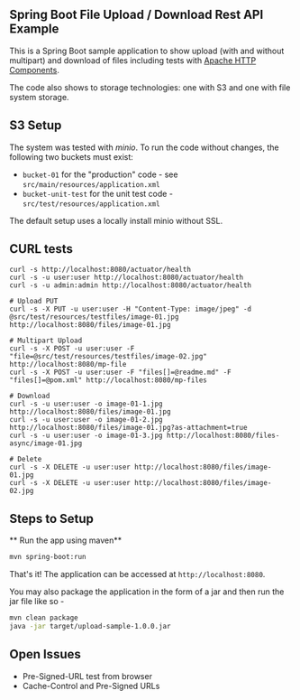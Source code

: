 ## Spring Boot File Upload / Download Rest API Example

This is a Spring Boot sample application to show upload (with and without multipart) and download of files including
tests with [Apache HTTP Components](https://hc.apache.org/).

The code also shows to storage technologies: one with S3 and one with file system storage.

## S3 Setup

The system was tested with *minio*. To run the code without changes, the following two buckets must exist:
- `bucket-01` for the "production" code - see `src/main/resources/application.xml`
- `bucket-unit-test` for the unit test code - `src/test/resources/application.xml`

The default setup uses a locally install minio without SSL.

## CURL tests

```
curl -s http://localhost:8080/actuator/health
curl -s -u user:user http://localhost:8080/actuator/health
curl -s -u admin:admin http://localhost:8080/actuator/health

# Upload PUT
curl -s -X PUT -u user:user -H "Content-Type: image/jpeg" -d @src/test/resources/testfiles/image-01.jpg http://localhost:8080/files/image-01.jpg

# Multipart Upload
curl -s -X POST -u user:user -F "file=@src/test/resources/testfiles/image-02.jpg" http://localhost:8080/mp-file
curl -s -X POST -u user:user -F "files[]=@readme.md" -F "files[]=@pom.xml" http://localhost:8080/mp-files

# Download
curl -s -u user:user -o image-01-1.jpg http://localhost:8080/files/image-01.jpg
curl -s -u user:user -o image-01-2.jpg http://localhost:8080/files/image-01.jpg?as-attachment=true
curl -s -u user:user -o image-01-3.jpg http://localhost:8080/files-async/image-01.jpg

# Delete
curl -s -X DELETE -u user:user http://localhost:8080/files/image-01.jpg
curl -s -X DELETE -u user:user http://localhost:8080/files/image-02.jpg
```

## Steps to Setup

** Run the app using maven**

```bash
mvn spring-boot:run
```

That's it! The application can be accessed at `http://localhost:8080`.

You may also package the application in the form of a jar and then run the jar file like so -

```bash
mvn clean package
java -jar target/upload-sample-1.0.0.jar
```

## Open Issues

- Pre-Signed-URL test from browser
- Cache-Control and Pre-Signed URLs